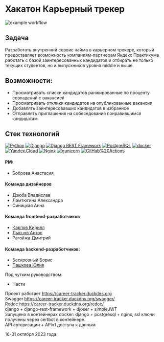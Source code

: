 # Хакатон Карьерный трекер
![example workflow](https://github.com/Hakaton-resume/backend/actions/workflows/workflow.yml/badge.svg)

## Задача
Разработать внутренний сервис найма в карьерном трекере, который предоставляет возможность компаниям-партнерам Яндекс Практикума работать с базой заинтересованных кандидатов и отбирать не только текущих студентов, но и выпускников уровня middle и выше.


## Возможности:
- Просматривать списки кандидатов ранжированные по проценту совпадений с вакансией 
- Просматривать отклики кандидатов на опубликованные вакансии 
- Добавлять заинтересовавших кандидатов в избранное
- Отправлять приглашения на собеседования понравившимся кандидатам

## Стек технологий

[![Python](https://img.shields.io/badge/-Python-464646?style=flat-square&logo=Python)](https://www.python.org/)
[![Django](https://img.shields.io/badge/-Django-464646?style=flat-square&logo=Django)](https://www.djangoproject.com/)
[![Django REST Framework](https://img.shields.io/badge/-Django%20REST%20Framework-464646?style=flat-square&logo=Django%20REST%20Framework)](https://www.django-rest-framework.org/)
[![PostgreSQL](https://img.shields.io/badge/-PostgreSQL-464646?style=flat-square&logo=PostgreSQL)](https://www.postgresql.org/)
[![docker](https://img.shields.io/badge/-Docker-464646?style=flat-square&logo=docker)](https://www.docker.com/)
[![Yandex.Cloud](https://img.shields.io/badge/-Yandex.Cloud-464646?style=flat-square&logo=Yandex.Cloud)](https://cloud.yandex.ru/)
[![Nginx](https://img.shields.io/badge/-NGINX-464646?style=flat-square&logo=NGINX)](https://nginx.org/ru/)
[![gunicorn](https://img.shields.io/badge/-gunicorn-464646?style=flat-square&logo=gunicorn)](https://gunicorn.org/)
[![GitHub%20Actions](https://img.shields.io/badge/-GitHub%20Actions-464646?style=flat-square&logo=GitHub%20actions)](https://github.com/features/actions)

#### PM:
- Боброва Анастасия

#### Команда дизайнеров
- Дзюба Владислав
- Ламтюгина Александра
- Синицкая Анна

#### Команда fromtend-разработчиков
- [Карпов Кирилл](https://github.com/RinVeber)
- [Лысцов Антон](https://github.com/777toha)
- Рагойжа Дмитрий


#### Команда backend-разработчиков:
- [Бескровный Борис](https://github.com/beskrovniibv)
- [Пашкова Юлия](https://github.com/Jullitka)

Под чутким руководством:
- Насти

Проект работает https://career-tracker.duckdns.org  
Swagger https://career-tracker.duckdns.org/swagger/  
Redoc https://career-tracker.duckdns.org/redoc/  
django + django-rest-framework + djoser + simpleJWT  
Запущено в контейнерах docker: django + postgresql + nginx, ssl ключи получены через certbot в контейнере.  
API авторизации + APIv1 доступа к данным  


16-31 октября 2023 года
